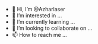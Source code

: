 - 👋 Hi, I’m @Azharlaser
- 👀 I’m interested in ...
- 🌱 I’m currently learning ...
- 💞️ I’m looking to collaborate on ...
- 📫 How to reach me ...

<!---
Azharlaser/Azharlaser is a ✨ special ✨ repository because its `README.md` (this file) appears on your GitHub profile.
You can click the Preview link to take a look at your changes.
--->
